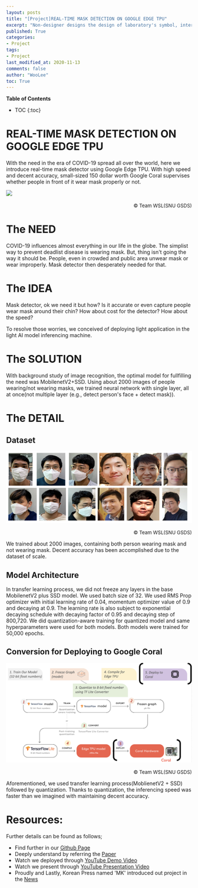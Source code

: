 ```yaml
---
layout: posts
title: "[Project]REAL-TIME MASK DETECTION ON GOOGLE EDGE TPU"
excerpt: "Non-designer designs the design of laboratory's symbol, interestingly."
published: True
categories:
- Project
tags:
- Project
last_modified_at: 2020-11-13
comments: false
author: "WooLee"
toc: True
---
```



**Table of Contents**<br>
* TOC
{:toc}

# REAL-TIME MASK DETECTION ON GOOGLE EDGE TPU
With the need in the era of COVID-19 spread all over the world, here we introduce real-time mask detector using Google Edge TPU. With high speed and decent accuracy, small-sized 150 dollar worth Google Coral supervises whether people in front of it wear mask properly or not.

<img src = "/assets/img/coral/coral.gif">
<p style="text-align:right;"><font size="2">&copy;	Team WSL(SNU GSDS)</font></p>


# The NEED
COVID-19 influences almost everything in our life in the globe. The simplist way to prevent deadlist disease is wearing mask. But, thing isn't going the way it should be. People, even in crowded and public area unwear mask or wear improperly. Mask detector then desperately needed for that.

# The IDEA
Mask detector, ok we need it but how? Is it accurate or even capture people wear mask around their chin? How about cost for the detector? How about the speed?

To resolve those worries, we conceived of deploying light application in the light AI model inferencing machine.

# The SOLUTION
With background study of image recognition, the optimal model for fullfilling the need was MobilenetV2+SSD. Using about 2000 images of people wearing/not wearing masks, we trained neural network with single layer, all at once(not multiple layer (e.g., detect person's face + detect mask)).

# The DETAIL
## Dataset
<img src = "/assets/img/coral/fig1.png">
<p style="text-align:right;"><font size="2">&copy;	Team WSL(SNU GSDS)</font></p>
We trained about 2000 images, containing both person wearing mask and not wearing mask. Decent accuracy has been accomplished due to the dataset of scale.


## Model Architecture
In transfer learning process, we did not freeze any layers in the base MobilenetV2 plus SSD model. We used batch size of 32. We used RMS Prop optimizer with initial learning rate of 0.04, momentum optimizer value of 0.9 and decaying at 0.9. The learning rate is also subject to exponential decaying schedule with decaying factor of 0.95 and decaying step of 800,720. We did quantization-aware training for quantized model and same hyperparameters were used for both models. Both models were trained for 50,000 epochs. 


## Conversion for Deploying to Google Coral
<img src = "/assets/img/coral/fig2.png">
<p style="text-align:right;"><font size="2">&copy;	Team WSL(SNU GSDS)</font></p>
Aforementioned, we used transfer learning process(MoblienetV2 + SSD) followed by quantization. Thanks to quantization, the inferencing speed was faster than we imagined with maintaining decent accuracy.

# Resources:
Further details can be found as follows;
- Find further in our [Github Page](https://github.com/KeondoPark/coral_mask)
- Deeply understand by referring the [Paper](https://arxiv.org/abs/2010.04427)
- Watch we deployed through [YouTube Demo Video](https://www.youtube.com/watch?v=XyWUv3Uxpz4&feature=youtu.be&ab_channel=WooLEE)
- Watch we present through [YouTube Presentation Video](https://www.youtube.com/watch?v=MdS2j5mPYmk&ab_channel=WooLEE)
- Proudly and Lastly, Korean Press named 'MK' introduced out project in the [News](https://mk.co.kr/news/it/view/2020/06/669932/)